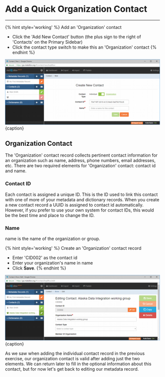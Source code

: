 # Add a Quick Organization Contact 
---

{% hint style='working' %}
  Add an 'Organization' contact
  * Click the 'Add New Contact' button (the plus sign to the right of 'Contacts' on the <span class="md-window">Primary Sidebar</span>)
  * Click the <span class="md-element">contact type</span> switch to make this an 'Organization' contact
{% endhint %}

![Create New Contact Window](/assets/get-started/new-contact-org-1.png){caption}

## Organization Contact

The 'Organization' contact record collects pertinent contact information for an organization such as name, address, phone numbers, email addresses, etc.  There are two required elements for 'Organization' contact: <span class="md-element">contact id</span> and <span class="md-element">name</span>.

### Contact ID <i class="fa fa-asterisk required" title="Required"> </i>

Each contact is assigned a unique ID.  This is the ID used to link this contact with one of more of your metadata and dictionary records.  When you create a new contact record a UUID is assigned to <span class="md-element">contact id</span> automatically.  However, if you prefer to use your own system for contact IDs, this would be the best time and place to change the ID. 

### Name <i class="fa fa-asterisk required" title="Required"> </i>

<span class="md-element">name</span> is the name of the organization or group.  

{% hint style='working' %}
  Create an 'Organization' contact record
  * Enter 'CID002' as the <span class="md-element">contact id</span>
  * Enter your organization's name in <span class="md-element">name</span>
  * Click <strong><span class="btn btn-success btn-sm"> <i class="fa fa-floppy-o"> </i> Save</span></strong>.
{% endhint %}

![Create New Contact Window](/assets/get-started/new-contact-org-2.png){caption}

As we saw when adding the individual contact record in the previous exercise, our organization contact is valid after adding just the two elements.  We can return later to fill in the optional information about this contact, but for now let's get back to editing our metadata record.  
